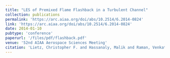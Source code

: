 ```yaml
---
title: "LES of Premixed Flame Flashback in a Turbulent Channel"
collection: publications
permalink: 'https://arc.aiaa.org/doi/abs/10.2514/6.2014-0824'
link: 'https://arc.aiaa.org/doi/abs/10.2514/6.2014-0824'
date: 2014-01-10
pubtype: 'conference'
paperurl: '/files/pdf/flashback.pdf'
venue: '52nd AIAA Aerospace Sciences Meeting'
citation: 'Lietz, Christopher F. and Hassanaly, Malik and Raman, Venkat and Kolla, Hemanth and Chen, Jacqueline and Gruber, Andrea (2014). &quot;LES of Premixed Flame Flashback in a Turbulent Channel.&quot; <i>52nd AIAA Aerospace Sciences Meeting</i>. 0824'
---
```

